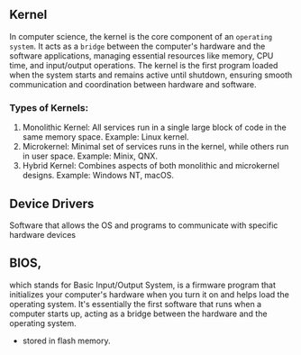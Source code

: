 ## Kernel 
In computer science, the kernel is the core component of an `operating system`. It acts as a `bridge` between the computer's hardware and the software applications, managing essential resources like memory, CPU time, and input/output operations. The kernel is the first program loaded when the system starts and remains active until shutdown, ensuring smooth communication and coordination between hardware and software. 
### Types of Kernels:
1. Monolithic Kernel: All services run in a single large block of code in the same memory space. Example: Linux kernel.
2. Microkernel: Minimal set of services runs in the kernel, while others run in user space. Example: Minix, QNX.
3. Hybrid Kernel: Combines aspects of both monolithic and microkernel designs. Example: Windows NT, macOS.

## Device Drivers
Software that allows the OS and programs to communicate with specific hardware devices

## BIOS, 
which stands for Basic Input/Output System, is a firmware program that initializes your computer's hardware when you turn it on and helps load the operating system. It's essentially the first software that runs when a computer starts up, acting as a bridge between the hardware and the operating system. 
- stored in flash memory.

